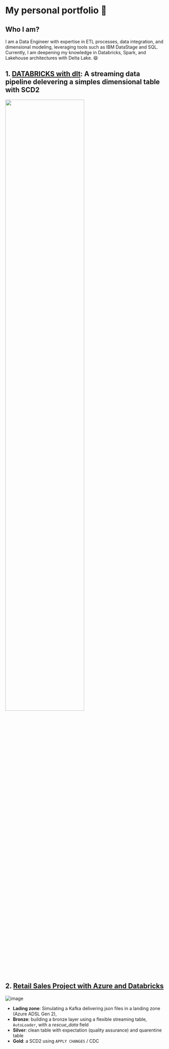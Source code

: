 # My personal portfolio 👋
## Who I am?
I am a Data Engineer with expertise in ETL processes, data integration, and dimensional modeling, leveraging tools such as IBM DataStage and SQL. Currently, I am deepening my knowledge in Databricks, Spark, and Lakehouse architectures with Delta Lake. :smile:


## 1. [DATABRICKS with **dlt**](https://github.com/AndreRosaLopes/DATABRICKS-with-dlt-?tab=readme-ov-file): A streaming data pipeline delevering a simples dimensional table with SCD2

<img src="https://github.com/AndreRosaLopes/DATABRICKS-with-dlt-/blob/main/images/image-22.png" width="70%" />

## 2. [Retail Sales Project with Azure and Databricks](https://github.com/AndreRosaLopes/Retail-Sales-ETL-with-Azure-Databricks)

![image](https://github.com/user-attachments/assets/469c0022-531f-418c-8fe0-1881dcb3eafd)




* **Lading zone**: Simulating a Kafka delivering json files in a landing zone (Azure ADSL Gen 2), 
* **Bronze**: building a bronze layer using a flexible streaming table, ```AutoLoader```, with a *rescue_data* field
* **Silver**: clean table with expectation (quality assurance) and quarentine table
* **Gold**: a SCD2 using ```APPLY CHANGES``` / CDC

<!--
**AndreRosaLopes/AndreRosaLopes** is a ✨ _special_ ✨ repository because its `README.md` (this file) appears on your GitHub profile.

Here are some ideas to get you started:

- 🔭 I’m currently working on ...
- 🌱 I’m currently learning ...
- 👯 I’m looking to collaborate on ...
- 🤔 I’m looking for help with ...
- 💬 Ask me about ...
- 📫 How to reach me: ...
- 😄 Pronouns: ...
- ⚡ Fun fact: ...
-->
